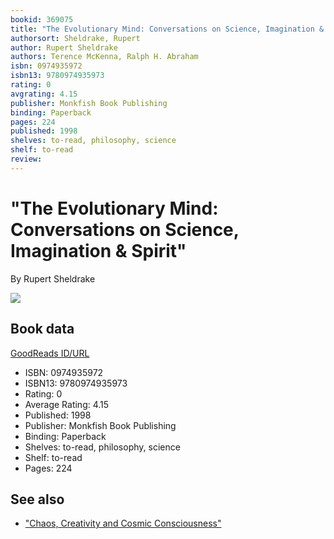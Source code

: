 ```yaml
---
bookid: 369075
title: "The Evolutionary Mind: Conversations on Science, Imagination & Spirit"
authorsort: Sheldrake, Rupert
author: Rupert Sheldrake
authors: Terence McKenna, Ralph H. Abraham
isbn: 0974935972
isbn13: 9780974935973
rating: 0
avgrating: 4.15
publisher: Monkfish Book Publishing
binding: Paperback
pages: 224
published: 1998
shelves: to-read, philosophy, science
shelf: to-read
review: 
---
```


# "The Evolutionary Mind: Conversations on Science, Imagination & Spirit"

By Rupert Sheldrake

![](../../1386925424l/369075.jpg)

## Book data

[GoodReads ID/URL](https://www.goodreads.com/book/show/369075)

- ISBN: 0974935972
- ISBN13: 9780974935973
- Rating: 0
- Average Rating: 4.15
- Published: 1998
- Publisher: Monkfish Book Publishing
- Binding: Paperback
- Shelves: to-read, philosophy, science
- Shelf: to-read
- Pages: 224


## See also

- ["Chaos, Creativity and Cosmic Consciousness"](Chaos__Creativity_and_Cosmic_Consciousness.md)
